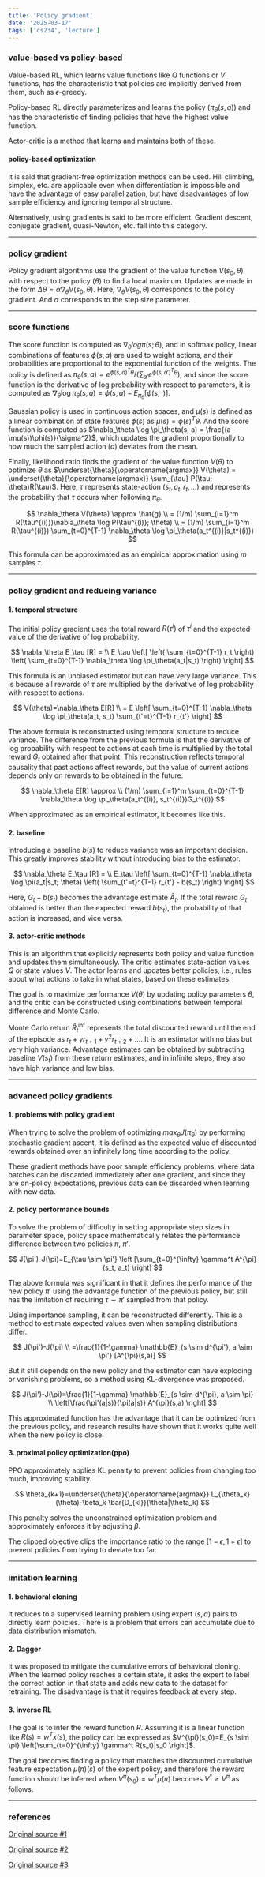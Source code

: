 ```yaml
---
title: 'Policy gradient'
date: '2025-03-17'
tags: ['cs234', 'lecture']
---
```


### value-based vs policy-based

Value-based RL, which learns value functions like $Q$ functions or $V$ functions, has the characteristic that policies are implicitly derived from them, such as $\epsilon$-greedy.

Policy-based RL directly parameterizes and learns the policy $(\pi_{\theta}(s,a))$ and has the characteristic of finding policies that have the highest value function.

Actor-critic is a method that learns and maintains both of these.

#### policy-based optimization

It is said that gradient-free optimization methods can be used. Hill climbing, simplex, etc. are applicable even when differentiation is impossible and have the advantage of easy parallelization, but have disadvantages of low sample efficiency and ignoring temporal structure.

Alternatively, using gradients is said to be more efficient. Gradient descent, conjugate gradient, quasi-Newton, etc. fall into this category.

---

### policy gradient

Policy gradient algorithms use the gradient of the value function $V(s_0, \theta)$ with respect to the policy $(\theta)$ to find a local maximum. Updates are made in the form $\Delta\theta = \alpha \nabla_\theta V(s_0, \theta)$. Here, $\nabla_\theta V(s_0, \theta)$ corresponds to the policy gradient. And $\alpha$ corresponds to the step size parameter.

---

### score functions

The score function is computed as $\nabla_{\theta} log \pi(s;\theta)$, and in softmax policy, linear combinations of features $\phi(s, a)$ are used to weight actions, and their probabilities are proportional to the exponential function of the weights. The policy is defined as $\pi_\theta(s, a) = e^{\phi(s,a)^T \theta} / (\sum_{a'} e^{\phi(s,a')^T \theta})$, and since the score function is the derivative of log probability with respect to parameters, it is computed as $\nabla_\theta \log \pi_\theta(s, a) = \phi(s, a) - E_{\pi_\theta}[\phi(s, \cdot)]$.

Gaussian policy is used in continuous action spaces, and $\mu(s)$ is defined as a linear combination of state features $\phi(s)$ as $\mu(s) = \phi(s)^T \theta$. And the score function is computed as $\nabla_\theta \log \pi_\theta(s, a) = \frac{(a - \mu(s))\phi(s)}{\sigma^2}$, which updates the gradient proportionally to how much the sampled action ($a$) deviates from the mean.

Finally, likelihood ratio finds the gradient of the value function $V(\theta)$ to optimize $\theta$ as $\underset{\theta}{\operatorname{argmax}} V(\theta) = \underset{\theta}{\operatorname{argmax}} \sum_{\tau} P(\tau; \theta)R(\tau)$. Here, $\tau$ represents state-action $(s_t, a_t, r_t,...)$ and represents the probability that $\tau$ occurs when following $\pi_{\theta}$.

$$
\nabla_\theta V(\theta) \approx \hat{g} \\
= (1/m) \sum_{i=1}^m R(\tau^{(i)})\nabla_\theta \log P(\tau^{(i)}; \theta) \\
= (1/m) \sum_{i=1}^m R(\tau^{(i)}) \sum_{t=0}^{T-1} \nabla_\theta \log \pi_\theta(a_t^{(i)}|s_t^{(i)})
$$

This formula can be approximated as an empirical approximation using $m$ samples $\tau$.

---

### policy gradient and reducing variance

#### 1. temporal structure

The initial policy gradient uses the total reward $R(\tau^{i})$ of $\tau^{i}$ and the expected value of the derivative of log probability.

$$
\nabla_\theta E_\tau [R] = \\
E_\tau \left[ \left( \sum_{t=0}^{T-1} r_t \right)
\left( \sum_{t=0}^{T-1} \nabla_\theta \log \pi_\theta(a_t|s_t) \right) \right]
$$

This formula is an unbiased estimator but can have very large variance. This is because all rewards of $\tau$ are multiplied by the derivative of log probability with respect to actions.

$$
V(\theta)=\nabla_\theta E[R] \\
= E \left[ \sum_{t=0}^{T-1} \nabla_\theta \log \pi_\theta(a_t, s_t) \sum_{t'=t}^{T-1} r_{t'} \right]
$$

The above formula is reconstructed using temporal structure to reduce variance. The difference from the previous formula is that the derivative of log probability with respect to actions at each time is multiplied by the total reward $G_t$ obtained after that point. This reconstruction reflects temporal causality that past actions affect rewards, but the value of current actions depends only on rewards to be obtained in the future.

$$
\nabla_\theta E[R] \approx \\
(1/m) \sum_{i=1}^m \sum_{t=0}^{T-1} \nabla_\theta \log \pi_\theta(a_t^{(i)}, s_t^{(i)})G_t^{(i)}
$$

When approximated as an empirical estimator, it becomes like this.

#### 2. baseline

Introducing a baseline $b(s)$ to reduce variance was an important decision. This greatly improves stability without introducing bias to the estimator.

$$
\nabla_\theta E_\tau [R] = \\
E_\tau \left[ \sum_{t=0}^{T-1} \nabla_\theta \log \pi(a_t|s_t; \theta)
\left( \sum_{t'=t}^{T-1} r_{t'} - b(s_t) \right) \right]
$$

Here, $G_t-b(s_t)$ becomes the advantage estimate $\hat{A}_t$. If the total reward $G_t$ obtained is better than the expected reward $b(s_t)$, the probability of that action is increased, and vice versa.

#### 3. actor-critic methods

This is an algorithm that explicitly represents both policy and value function and updates them simultaneously. The critic estimates state-action values $Q$ or state values $V$. The actor learns and updates better policies, i.e., rules about what actions to take in what states, based on these estimates.

The goal is to maximize performance $V(\theta)$ by updating policy parameters $\theta$, and the critic can be constructed using combinations between temporal difference and Monte Carlo.

Monte Carlo return $\hat{R}_t^{\inf}$ represents the total discounted reward until the end of the episode as $r_t+\gamma r_{t+1}+ \gamma^2 r_{t+2} + ...$. It is an estimator with no bias but very high variance. Advantage estimates can be obtained by subtracting baseline $V(s_t)$ from these return estimates, and in infinite steps, they also have high variance and low bias.

---

### advanced policy gradients

#### 1. problems with policy gradient

When trying to solve the problem of optimizing $max_{\theta} J(\pi_{\theta})$ by performing stochastic gradient ascent, it is defined as the expected value of discounted rewards obtained over an infinitely long time according to the policy.

These gradient methods have poor sample efficiency problems, where data batches can be discarded immediately after one gradient, and since they are on-policy expectations, previous data can be discarded when learning with new data.

#### 2. policy performance bounds

To solve the problem of difficulty in setting appropriate step sizes in parameter space, policy space mathematically relates the performance difference between two policies $\pi$, $\pi'$.

$$
J(\pi')-J(\pi)=E_{\tau \sim \pi'} \left [\sum_{t=0}^{\infty} \gamma^t A^{\pi} (s_t, a_t) \right]
$$

The above formula was significant in that it defines the performance of the new policy $\pi'$ using the advantage function of the previous policy, but still has the limitation of requiring $\tau \sim \pi'$ sampled from that policy.

Using importance sampling, it can be reconstructed differently. This is a method to estimate expected values even when sampling distributions differ.

$$
J(\pi')-J(\pi) \\
=\frac{1}{1-\gamma} \mathbb{E}_{s \sim d^{\pi'}, a \sim \pi'} [A^{\pi}(s,a)]
$$

But it still depends on the new policy and the estimator can have exploding or vanishing problems, so a method using KL-divergence was proposed.

$$
J(\pi')-J(\pi)=\frac{1}{1-\gamma} \mathbb{E}_{s \sim d^{\pi}, a \sim \pi} \\
\left[\frac{\pi'(a|s)}{\pi(a|s)} A^{\pi}(s,a) \right]
$$

This approximated function has the advantage that it can be optimized from the previous policy, and research results have shown that it works quite well when the new policy is close.

#### 3. proximal policy optimization(ppo)

PPO approximately applies KL penalty to prevent policies from changing too much, improving stability.

$$
\theta_{k+1}=\underset{\theta}{\operatorname{argmax}} L_{\theta_k}(\theta)-\beta_k \bar{D_{kl}}(\theta|\theta_k)
$$

This penalty solves the unconstrained optimization problem and approximately enforces it by adjusting $\beta$.

The clipped objective clips the importance ratio to the range $[1-\epsilon, 1+\epsilon]$ to prevent policies from trying to deviate too far.

---

### imitation learning

#### 1. behavioral cloning

It reduces to a supervised learning problem using expert $(s, a)$ pairs to directly learn policies. There is a problem that errors can accumulate due to data distribution mismatch.

#### 2. Dagger

It was proposed to mitigate the cumulative errors of behavioral cloning. When the learned policy reaches a certain state, it asks the expert to label the correct action in that state and adds new data to the dataset for retraining. The disadvantage is that it requires feedback at every step.

#### 3. inverse RL

The goal is to infer the reward function $R$. Assuming it is a linear function like $R(s)=w^Tx(s)$, the policy can be expressed as $V^{\pi}(s_0)=E_{s \sim \pi} \left[\sum_{t=0}^{\infty} \gamma^t R(s_t)|s_0 \right]$.

The goal becomes finding a policy that matches the discounted cumulative feature expectation $\mu(\pi)(s)$ of the expert policy, and therefore the reward function should be inferred when $V^{\pi}(s_0)=w^T\mu(\pi)$ becomes $V^* \ge V^{\pi}$ as follows.

---

### references

[Original source #1](https://youtu.be/L6OVEmV3NcE?si=S7zhfOC4Kb181VrD)

[Original source #2](https://youtu.be/8PwvNQ5WS-o?si=Tk3k2b3r3FBUpvqt)

[Original source #3](https://youtu.be/4ngb0IZTg8I?si=M9NBRMaDEkTcsip4)



